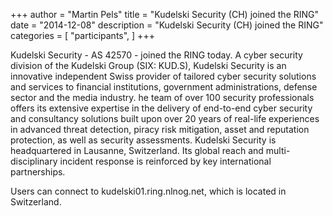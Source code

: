 +++
author = "Martin Pels"
title = "Kudelski Security (CH) joined the RING"
date = "2014-12-08"
description = "Kudelski Security (CH) joined the RING"
categories = [
    "participants",
]
+++

Kudelski Security - AS 42570 - joined the RING today. A cyber security division of the Kudelski Group (SIX: KUD.S), Kudelski Security is an innovative independent Swiss provider of tailored cyber security solutions and services to financial institutions, government administrations, defense sector and the media industry. he team of over 100 security professionals offers its extensive expertise in the delivery of end-to-end cyber security and consultancy solutions built upon over 20 years of real-life experiences in advanced threat detection, piracy risk mitigation, asset and reputation protection, as well as security assessments. Kudelski Security is headquartered in Lausanne, Switzerland. Its global reach and multi-disciplinary incident response is reinforced by key international partnerships.

Users can connect to kudelski01.ring.nlnog.net, which is located in Switzerland.


